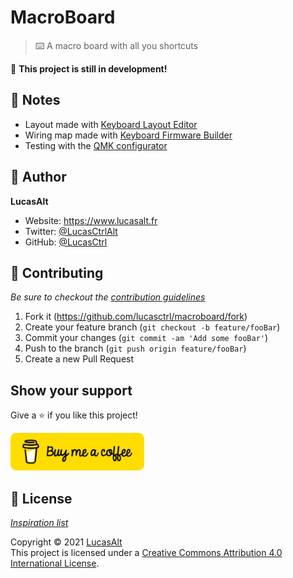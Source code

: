 # MacroBoard
> ⌨️ A macro board with all you shortcuts

🚧 **This project is still in development!**

## 📔 Notes
- Layout made with [Keyboard Layout Editor](http://www.keyboard-layout-editor.com/)
- Wiring map made with [Keyboard Firmware Builder](https://kbfirmware.com/)
- Testing with the [QMK configurator](https://config.qmk.fm/#/test)

## 👤 Author

**LucasAlt**
* Website: https://www.lucasalt.fr
* Twitter: [@LucasCtrlAlt](https://twitter.com/LucasCtrlAlt)
* GitHub: [@LucasCtrl](https://github.com/LucasCtrl)

## 🤝 Contributing

*Be sure to checkout the [contribution guidelines](https://github.com/LucasCtrl/MacroBoard/blob/main/CONTRIBUTING.md)*

1. Fork it (https://github.com/lucasctrl/macroboard/fork)
2. Create your feature branch (`git checkout -b feature/fooBar`)
3. Commit your changes (`git commit -am 'Add some fooBar'`)
4. Push to the branch (`git push origin feature/fooBar`)
5. Create a new Pull Request

## Show your support

Give a ⭐️ if you like this project!

<a href="https://www.buymeacoffee.com/lucasalt" target="_blank" rel="noreferrer noopener"><img alt="Buy me a coffee" src="https://github.com/LucasCtrl/lucasalt.fr/blob/master/.github/bmc-button.png?raw=true" height="60px" width="213.75px" /></a>


## 📝 License

*[Inspiration list](https://github.com/LucasCtrl/MacroBoard/tree/main/Inspirations)*

Copyright © 2021 [LucasAlt](https://lucasalt.fr)<br />
This project is licensed under a [Creative Commons Attribution 4.0 International License](http://creativecommons.org/licenses/by/4.0/).
